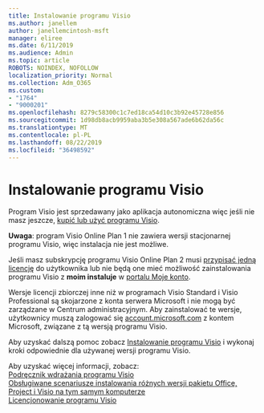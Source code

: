 ```yaml
---
title: Instalowanie programu Visio
ms.author: janellem
author: janellemcintosh-msft
manager: eliree
ms.date: 6/11/2019
ms.audience: Admin
ms.topic: article
ROBOTS: NOINDEX, NOFOLLOW
localization_priority: Normal
ms.collection: Adm_O365
ms.custom:
- "1764"
- "9000201"
ms.openlocfilehash: 8279c58300c1c7ed18ca54d10c3b92e45728e856
ms.sourcegitcommit: 1d98db8acb9959aba3b5e308a567ade6b62da56c
ms.translationtype: MT
ms.contentlocale: pl-PL
ms.lasthandoff: 08/22/2019
ms.locfileid: "36498592"
---
```

# <a name="install-visio"></a>Instalowanie programu Visio

Program Visio jest sprzedawany jako aplikacja autonomiczna więc jeśli nie masz jeszcze, [kupić lub użyć programu Visio](https://products.office.com/visio). 

**Uwaga**: program Visio Online Plan 1 nie zawiera wersji stacjonarnej programu Visio, więc instalacja nie jest możliwe.

Jeśli masz subskrypcję programu Visio Online Plan 2 musi [przypisać jedną licencję](https://docs.microsoft.com/office365/admin/subscriptions-and-billing/assign-licenses-to-users?wt.mc_id=OfficeAdm_ClientDIA_Alchemy1764) do użytkownika lub nie będą one mieć możliwość zainstalowania programu Visio z **moim instaluje** w [portalu Moje konto](https://portal.office.com/account#installs). 

Wersje licencji zbiorczej inne niż w programach Visio Standard i Visio Professional są skojarzone z konta serwera Microsoft i nie mogą być zarządzane w Centrum administracyjnym. Aby zainstalować te wersje, użytkownicy muszą zalogować się [account.microsoft.com](https://account.microsoft.com) z kontem Microsoft, związane z tą wersją programu Visio.

Aby uzyskać dalszą pomoc zobacz [Instalowanie programu Visio](https://support.office.com/article/f98f21e3-aa02-4827-9167-ddab5b025710?wt.mc_id=OfficeAdm_ClientDIA_Alchemy1764) i wykonaj kroki odpowiednie dla używanej wersji programu Visio.

Aby uzyskać więcej informacji, zobacz:<br>
[Podręcznik wdrażania programu Visio](https://docs.microsoft.com/deployoffice/deployment-guide-for-visio)<br>
[Obsługiwane scenariusze instalowania różnych wersji pakietu Office, Project i Visio na tym samym komputerze](https://docs.microsoft.com/deployoffice/install-different-office-visio-and-project-versions-on-the-same-computer)<br>
[Licencjonowanie programu Visio](https://products.office.com/visio/microsoft-visio-volume-licensing-visio-for-multiple-users)